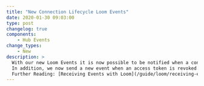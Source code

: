 ```yaml
---
title: "New Connection Lifecycle Loom Events"
date: 2020-01-30 09:03:00
type: post
changelog: true
components:
    - Hub Events
change_types:
    - New
description: >
  With our new Loom Events it is now possible to be notified when a connection has been established or revoked.
  In addition, we now send a new event when an access token is revoked. It is recommended to use this event for security reasons.<br><br>
  Further Reading: [Receiving Events with Loom](/guide/loom/receiving-events.html), [Reference of Hub Events](/api/directory/events.html)
---
```

